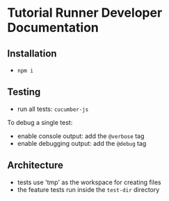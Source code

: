# Tutorial Runner Developer Documentation

## Installation

* `npm i`


## Testing

* run all tests: `cucumber-js`

To debug a single test:
* enable console output: add the `@verbose` tag
* enable debugging output: add the `@debug` tag


## Architecture

- tests use 'tmp' as the workspace for creating files
- the feature tests run inside the `test-dir` directory
